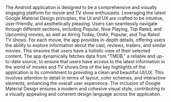 The Android application is designed to be a comprehensive and visually engaging platform for movie and TV show enthusiasts. Leveraging the latest Google Material Design principles, the UI and UX are crafted to be intuitive, user-friendly, and aesthetically pleasing. Users can seamlessly navigate through different sections, including Popular, Now Playing, Top Rated, and Upcoming movies, as well as Airing Today, OnAir, Popular, and Top Rated TV shows.
For each movie, the app provides in-depth details, offering users the ability to explore information about the cast, reviews, trailers, and similar movies. This ensures that users have a holistic view of their selected content. The app dynamically fetches data from "TMDB," a reliable and up-to-date source, to ensure that users have access to the latest information in the world of movies and TV shows.One of the key highlights of the application is its commitment to providing a clean and beautiful UI/UX. This involves attention to detail in terms of layout, color schemes, and interactive elements, enhancing the overall user experience. The inclusion of Google Material Design ensures a modern and cohesive visual style, contributing to a visually appealing and coherent design language across the application.
